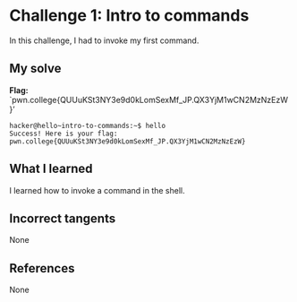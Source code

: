 # Challenge 1: Intro to commands
In this challenge, I had to invoke my first command.

## My solve
**Flag:** `pwn.college{QUUuKSt3NY3e9d0kLomSexMf_JP.QX3YjM1wCN2MzNzEzW}’

```
hacker@hello~intro-to-commands:~$ hello
Success! Here is your flag:
pwn.college{QUUuKSt3NY3e9d0kLomSexMf_JP.QX3YjM1wCN2MzNzEzW}
```

## What I learned
I learned how to invoke a command in the shell.


## Incorrect tangents
None

## References
None
